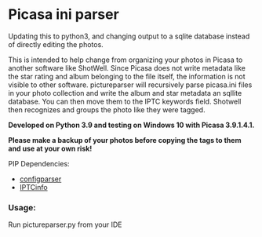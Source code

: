 # Picasa ini parser

Updating this to python3, and changing output to a sqlite database instead of directly editing the photos.

This is intended to help change from organizing your photos in Picasa to another software like ShotWell. Since Picasa does not write metadata like the star rating and album belonging to the file itself, the information is not visible to other software. pictureparser will recursively parse picasa.ini files in your photo collection and write the album and star metadata an sqllite database.  You can then move them to the IPTC keywords field. Shotwell then recognizes and groups the photo like they were tagged.

__Developed on Python 3.9 and testing on Windows 10 with Picasa 3.9.1.4.1.__

__Please make a backup of your photos before copying the tags to them and use at your own risk!__

PIP Dependencies:
  - [configparser](<https://pypi.python.org/pypi/configparser> )
  - [IPTCinfo](https://pypi.python.org/pypi/IPTCInfo/)

### Usage:
Run pictureparser.py from your IDE
